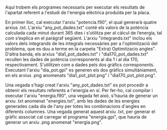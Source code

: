Aquí trobem els programes necessaris per executar els resultats de l'apartat referent a l'estudi de l'energia elèctrica produïda per la placa.

En primer lloc, cal executar l'arxiu "potencia.f90", el qual generarà quatre arxius .txt. L'arxiu "any_pot_dades.txt" conté els valors de la potència calculada cada minut durant 365 dies i s’utilitza per al càlcul de l’energia, tal com s’explica en el paràgraf següent. L'arxiu "integrands.txt" inclou els valors dels integrands de les integrals necessàries per a l'optimització del problema, que es duu a terme en la carpeta "Extra) Optimitzacio angles". D’altra banda, els arxius "dia1_pot_dades.txt" i "dia170_pot_dades.txt" recullen les dades de potència corresponents al dia 1 i al dia 170, respectivament. S'utilitzen com a dades pels dos gràfics corresponents. Executant l'arxiu "dia_pot.gpi" es generen els dos gràfics simultàniament, en els arxius .png anomenats "dia1_pot_plot.png" i "dia170_pot_plot.png".

Una vegada s'hagi creat l'arxiu "any_pot_dades.txt" es pot procedir a obtenir els resultats referents a l'energia en sí. Per fer-ho, cal compilar i executar l'arxiu "energia.f90", una vegada fet això, s'hauria de generar un arxiu .txt anomenat "energies.txt", amb les dades de les energies generades cada dia de l'any per totes les combinacions d'angles en diferents columnes. Una vegada generat aquest arxiu .txt, per generar el gràfic associat cal carregar el programa "energia.gpi", que hauria de generar un arxiu .png anomenat "energia.png".
